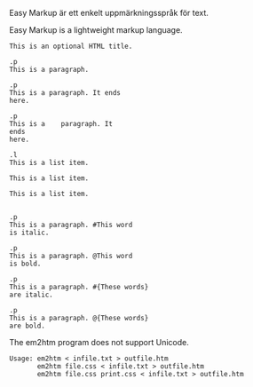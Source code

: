 
Easy Markup är ett enkelt uppmärkningsspråk för text.

Easy Markup is a lightweight markup language.

```
This is an optional HTML title.

.p
This is a paragraph.

.p
This is a paragraph. It ends
here.

.p
This is a    paragraph. It
ends
here.

.l
This is a list item.

This is a list item.

This is a list item.


.p
This is a paragraph. #This word
is italic.

.p
This is a paragraph. @This word
is bold.

.p
This is a paragraph. #{These words}
are italic.

.p
This is a paragraph. @{These words}
are bold.

```

The em2htm program does not support Unicode.

```
Usage: em2htm < infile.txt > outfile.htm
       em2htm file.css < infile.txt > outfile.htm
       em2htm file.css print.css < infile.txt > outfile.htm
```
